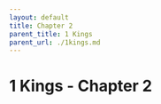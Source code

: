 ```yaml
---
layout: default
title: Chapter 2
parent_title: 1 Kings
parent_url: ./1kings.md
---
```


# 1 Kings - Chapter 2
